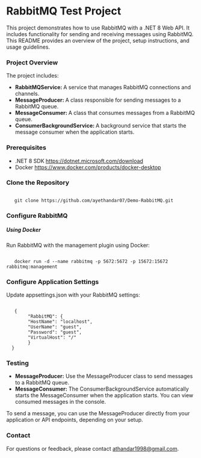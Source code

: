 <h1> RabbitMQ Test Project </h1>
<p> This project demonstrates how to use RabbitMQ with a .NET 8 Web API. It includes functionality for sending and receiving messages using RabbitMQ. This README provides an overview of the project, setup instructions, and usage guidelines.</p>

<h3> Project Overview </h3>
<p>The project includes:
<ul>
  <li> <strong>RabbitMQService: </strong>  A service that manages RabbitMQ connections and channels.</li>
  <li><strong> MessageProducer: </strong> A class responsible for sending messages to a RabbitMQ queue.</li>
  <li> <strong>MessageConsumer: </strong> A class that consumes messages from a RabbitMQ queue.</li>
  <li> <strong>ConsumerBackgroundService: </strong> A background service that starts the message consumer when the application starts.</li>
</ul>
</p>

<h3> Prerequisites </h3>
<ul>
  <li> .NET 8 SDK <a href="https://dotnet.microsoft.com/download"> https://dotnet.microsoft.com/download </a> </li>
  <li>  Docker <a href="https://www.docker.com/products/docker-desktop"> https://www.docker.com/products/docker-desktop </a></li>
</ul>

<h3> Clone the Repository </h3><p></p>
<div class="codehilite">
<pre><code> 
   git clone https://github.com/ayethandar07/Demo-RabbitMQ.git
</code></pre>
</div>

<h3>Configure RabbitMQ</h3>
<h5>Using Docker</h5>
<p>Run RabbitMQ with the management plugin using Docker:</p><p></p>
<div class="codehilite">
<pre><code> 
   docker run -d --name rabbitmq -p 5672:5672 -p 15672:15672 rabbitmq:management
</code></pre>
</div>

<h3>Configure Application Settings</h3>
<p>Update appsettings.json with your RabbitMQ settings:</p><p></p>
<div class="codehilite">
<pre><code> 
   {
        "RabbitMQ": {
        "HostName": "localhost",
        "UserName": "guest",
        "Password": "guest",
        "VirtualHost": "/"
        }
  }
</code></pre>
</div>

<h3> Testing </h3>
<ul>
  <li><strong>MessageProducer:</strong> Use the MessageProducer class to send messages to a RabbitMQ queue.</li>
  <li><strong>MessageConsumer:</strong> The ConsumerBackgroundService automatically starts the MessageConsumer when the application starts. You can view consumed messages in the console.</li>
</ul>
<p>To send a message, you can use the MessageProducer directly from your application or API endpoints, depending on your setup.</p>

<h3> Contact </h3>
<p>For questions or feedback, please contact <a href="mailto:athandar1998@gmail.com">athandar1998@gmail.com</a>.</p>

